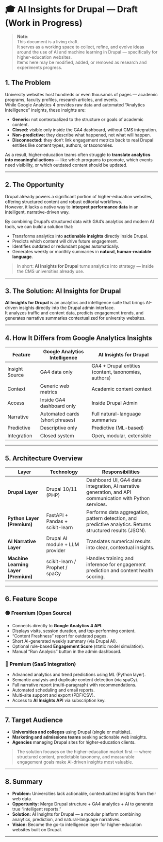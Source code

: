 # 🎓 AI Insights for Drupal — Draft (Work in Progress)

> **Note:**  
> This document is a living draft.  
> It serves as a working space to collect, refine, and evolve ideas around the use of AI and machine learning in Drupal — specifically for higher-education websites.  
> Items here may be modified, added, or removed as research and experiments progress.


## 1. The Problem

University websites host hundreds or even thousands of pages — academic programs, faculty profiles, research articles, and events.  
While Google Analytics 4 provides raw data and automated “Analytics Intelligence” insights, these insights are:

- **Generic:** not contextualized to the structure or goals of academic content.  
- **Closed:** visible only inside the GA4 dashboard, without CMS integration.  
- **Non-predictive:** they describe what happened, not what will happen.  
- **Disconnected:** they don’t link engagement metrics back to real Drupal entities like content types, authors, or taxonomies.

As a result, higher-education teams often struggle to **translate analytics into meaningful actions** — like which programs to promote, which events need visibility, or which outdated content should be updated.

---

## 2. The Opportunity

Drupal already powers a significant portion of higher-education websites, offering structured content and robust editorial workflows.  
However, it lacks a native way to **interpret performance data** in an intelligent, narrative-driven way.

By combining Drupal’s structured data with GA4’s analytics and modern AI tools, we can build a solution that:

- Transforms analytics into **actionable insights** directly inside Drupal.  
- Predicts which content will drive future engagement.  
- Identifies outdated or redundant pages automatically.  
- Generates weekly or monthly summaries in **natural, human-readable language**.

> In short: **AI Insights for Drupal** turns analytics into strategy — inside the CMS universities already use.

---

## 3. The Solution: AI Insights for Drupal

**AI Insights for Drupal** is an analytics and intelligence suite that brings AI-driven insights directly into the Drupal admin interface.  
It analyzes traffic and content data, predicts engagement trends, and generates narrative summaries contextualized for university websites.

---

## 4. How It Differs from Google Analytics Insights

| Feature | Google Analytics Intelligence | AI Insights for Drupal |
|----------|-------------------------------|------------------------|
| Insight Source | GA4 data only | GA4 + Drupal entities (content, taxonomies, authors) |
| Context | Generic web metrics | Academic content context |
| Access | Inside GA4 dashboard only | Inside Drupal Admin |
| Narrative | Automated cards (short phrases) | Full natural-language summaries |
| Predictive | Descriptive only | Predictive (ML-based) |
| Integration | Closed system | Open, modular, extensible |

---

## 5. Architecture Overview

| Layer | Technology | Responsibilities |
|--------|-------------|------------------|
| **Drupal Layer** | Drupal 10/11 (PHP) | Dashboard UI, GA4 data integration, AI narrative generation, and API communication with Python services. |
| **Python Layer (Premium)** | FastAPI + Pandas + scikit-learn | Performs data aggregation, pattern detection, and predictive analytics. Returns structured results (JSON). |
| **AI Narrative Layer** | Drupal AI module + LLM provider | Translates numerical results into clear, contextual insights. |
| **Machine Learning Layer (Premium)** | scikit-learn / Prophet / spaCy | Handles training and inference for engagement prediction and content health scoring. |

---

## 6. Feature Scope

### 🟢 **Freemium (Open Source)**
- Connects directly to **Google Analytics 4 API**.  
- Displays visits, session duration, and top-performing content.  
- “Content Freshness” report for outdated pages.  
- Short AI-generated weekly summary (via Drupal AI).  
- Optional rule-based **Engagement Score** (static model simulation).  
- Manual “Run Analysis” button in the admin dashboard.

### 🔵 **Premium (SaaS Integration)**
- Advanced analytics and trend predictions using ML (Python layer).  
- Semantic analysis and duplicate content detection (via spaCy).  
- Full narrative report (multi-paragraph) with recommendations.  
- Automated scheduling and email reports.  
- Multi-site support and export (PDF/CSV).  
- Access to **AI Insights API** via subscription key.

---

## 7. Target Audience

- **Universities and colleges** using Drupal (single or multisite).  
- **Marketing and admissions teams** seeking actionable web insights.  
- **Agencies** managing Drupal sites for higher-education clients.

> The solution focuses on the higher-education market first — where structured content, predictable taxonomy, and measurable engagement goals make AI-driven insights most valuable.

---

## 8. Summary

- **Problem:** Universities lack actionable, contextualized insights from their web data.  
- **Opportunity:** Merge Drupal structure + GA4 analytics + AI to generate true “intelligent reports.”  
- **Solution:** AI Insights for Drupal — a modular platform combining analytics, prediction, and natural-language narratives.  
- **Vision:** Become the go-to intelligence layer for higher-education websites built on Drupal.

---
